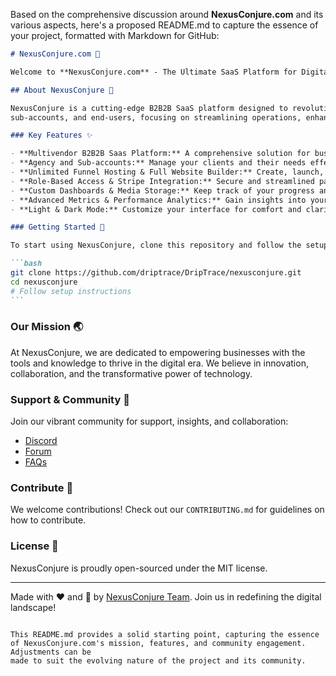 Based on the comprehensive discussion around **NexusConjure.com** and its various aspects, here's a proposed README.md to capture the essence of your
project, formatted with Markdown for GitHub:

````markdown
# NexusConjure.com 🌟

Welcome to **NexusConjure.com** - The Ultimate SaaS Platform for Digital Transformation and Innovation. 🚀

## About NexusConjure 📖

NexusConjure is a cutting-edge B2B2B SaaS platform designed to revolutionize the digital landscape. We offer a suite of services tailored for agencies,
sub-accounts, and end-users, focusing on streamlining operations, enhancing digital presence, and fostering growth. 🌱

### Key Features ✨

- **Multivendor B2B2B Saas Platform:** A comprehensive solution for businesses at all levels.
- **Agency and Sub-accounts:** Manage your clients and their needs effectively.
- **Unlimited Funnel Hosting & Full Website Builder:** Create, launch, and manage your digital presence with ease.
- **Role-Based Access & Stripe Integration:** Secure and streamlined payment solutions for your services.
- **Custom Dashboards & Media Storage:** Keep track of your progress and store your media securely.
- **Advanced Metrics & Performance Analytics:** Gain insights into your funnels and overall business performance.
- **Light & Dark Mode:** Customize your interface for comfort and clarity.

### Getting Started 🚀

To start using NexusConjure, clone this repository and follow the setup instructions:

```bash
git clone https://github.com/driptrace/DripTrace/nexusconjure.git
cd nexusconjure
# Follow setup instructions
```
````

### Our Mission 🌏

At NexusConjure, we are dedicated to empowering businesses with the tools and knowledge to thrive in the digital era. We believe in innovation,
collaboration, and the transformative power of technology.

### Support & Community 💬

Join our vibrant community for support, insights, and collaboration:

- [Discord](#)
- [Forum](#)
- [FAQs](#)

### Contribute 🤝

We welcome contributions! Check out our `CONTRIBUTING.md` for guidelines on how to contribute.

### License 📄

NexusConjure is proudly open-sourced under the MIT license.

---

Made with ❤️ and 🚀 by [NexusConjure Team](https://nexusconjure.com/team). Join us in redefining the digital landscape!

```

This README.md provides a solid starting point, capturing the essence of NexusConjure.com's mission, features, and community engagement. Adjustments can be
made to suit the evolving nature of the project and its community.
```
